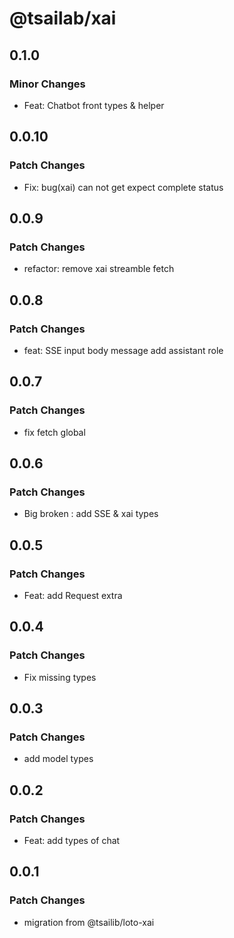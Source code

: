 # @tsailab/xai

## 0.1.0

### Minor Changes

- Feat: Chatbot front types & helper

## 0.0.10

### Patch Changes

- Fix: bug(xai) can not get expect complete status

## 0.0.9

### Patch Changes

- refactor: remove xai streamble fetch

## 0.0.8

### Patch Changes

- feat: SSE input body message add assistant role

## 0.0.7

### Patch Changes

- fix fetch global

## 0.0.6

### Patch Changes

- Big broken : add SSE & xai types

## 0.0.5

### Patch Changes

- Feat: add Request extra

## 0.0.4

### Patch Changes

- Fix missing types

## 0.0.3

### Patch Changes

- add model types

## 0.0.2

### Patch Changes

- Feat: add types of chat

## 0.0.1

### Patch Changes

- migration from @tsailib/loto-xai
